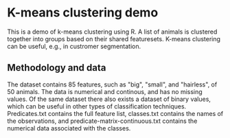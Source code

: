 # K-means clustering demo

This is a demo of k-means clustering using R. A list of animals is clustered together into groups based on their shared featuresets. K-means clustering can be useful, e.g., in custromer segmentation.

## Methodology and data



The dataset contains 85 features, such as "big", "small", and "hairless", of 50 animals. The data is numerical and continous, and has no missing values. Of the same dataset there also exists a dataset of binary values, which can be useful in other types of classification techniques. Predicates.txt contains the full feature list, classes.txt contains the names of the observations, and predicate-matrix-continuous.txt contains the numerical data associated with the classes.
